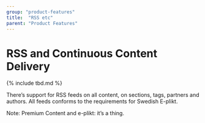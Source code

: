 ```yaml
---
group: "product-features"
title:  "RSS etc"
parent: "Product Features"
---
```


# RSS and Continuous Content Delivery

{% include tbd.md %}

There’s support for RSS feeds on all content, on sections, tags, partners and authors. All feeds conforms to the requirements for Swedish E-plikt.

Note: Premium Content and e-plikt: it’s a thing.
